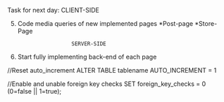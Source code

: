 Task for next day:
                        CLIENT-SIDE

5) Code media queries of new implemented pages
    *Post-page
    *Store-Page

                        SERVER-SIDE
5) Start fully implementing back-end of each page

//Reset auto_increment 
ALTER TABLE tablename AUTO_INCREMENT = 1

//Enable and unable foreign key checks
SET foreign_key_checks = 0 (0=false || 1=true);